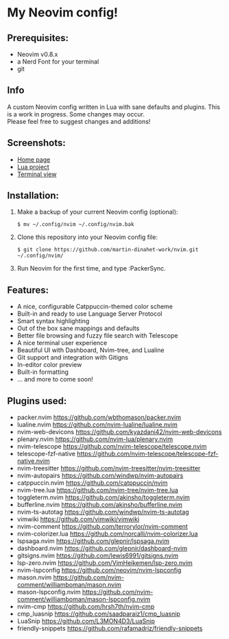 # My Neovim config!

## Prerequisites:
- Neovim v0.8.x
- a Nerd Font for your terminal
- git

## Info
A custom Neovim config written in Lua with sane defaults and plugins.
This is a work in progress. Some changes may occur.  
Please feel free to suggest changes and additions!

## Screenshots:
- [Home page](./homepage.png)
- [Lua project](./lua_project.png)
- [Terminal view](./terminal_view.png)

## Installation:
1. Make a backup of your current Neovim config (optional):
    ``` console
    $ mv ~/.config/nvim ~/.config/nvim.bak
    ```
2. Clone this repository into your Neovim config file:
    ``` console
    $ git clone https://github.com/martin-dinahet-work/nvim.git ~/.config/nvim/
    ```
3. Run Neovim for the first time, and type :PackerSync.

## Features:
- A nice, configurable Catppuccin-themed color scheme
- Built-in and ready to use Language Server Protocol
- Smart syntax highlighting
- Out of the box sane mappings and defaults
- Better file browsing and fuzzy file search with Telescope
- A nice terminal user experience
- Beautiful UI with Dashboard, Nvim-tree, and Lualine
- Git support and integration with Gitigns
- In-editor color preview
- Built-in formatting
- ... and more to come soon!

## Plugins used:
- packer.nvim               https://github.com/wbthomason/packer.nvim
- lualine.nvim              https://github.com/nvim-lualine/lualine.nvim
- nvim-web-devicons         https://github.com/kyazdani42/nvim-web-devicons
- plenary.nvim              https://github.com/nvim-lua/plenary.nvim
- nvim-telescope            https://github.com/nvim-telescope/telescope.nvim
- telescope-fzf-native      https://github.com/nvim-telescope/telescope-fzf-native.nvim
- nvim-treesitter           https://github.com/nvim-treesitter/nvim-treesitter
- nvim-autopairs            https://github.com/windwp/nvim-autopairs
- catppuccin.nvim           https://github.com/catppuccin/nvim
- nvim-tree.lua             https://github.com/nvim-tree/nvim-tree.lua
- toggleterm.nvim           https://github.com/akinsho/toggleterm.nvim
- bufferline.nvim           https://github.com/akinsho/bufferline.nvim
- nvim-ts-autotag           https://github.com/windwp/nvim-ts-autotag
- vimwiki                   https://github.com/vimwiki/vimwiki
- nvim-comment              https://github.com/terrorylor/nvim-comment
- nvim-colorizer.lua        https://github.com/norcalli/nvim-colorizer.lua
- lspsaga.nvim              https://github.com/glepnir/lspsaga.nvim
- dashboard.nvim            https://github.com/glepnir/dashboard-nvim
- gitsigns.nvim             https://github.com/lewis6991/gitsigns.nvim
- lsp-zero.nvim             https://github.com/VimHeikemen/lsp-zero.nvim
- nvim-lspconfig            https://github.com/neovim/nvim-lspconfig
- mason.nvim                https://github.com/nvim-comment/williamboman/mason.nvim
- mason-lspconfig.nvim      https://github.com/nvim-comment/williamboman/mason-lspconfig.nvim
- nvim-cmp                  https://github.com/hrsh7th/nvim-cmp
- cmp_luasnip               https://github.com/saadparaiz1/cmp_luasnip
- LuaSnip                   https://github.com/L3MON4D3/LuaSnip
- friendly-snippets         https://github.com/rafamadriz/friendly-snippets
